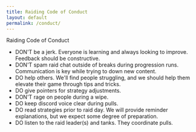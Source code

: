 ```yaml
---
title: Raiding Code of Conduct
layout: default
permalink: /conduct/
---
```

<div class="row">
  <div class="col-xs-12 h4">
    Raiding Code of Conduct
  </div>
</div>
<div class="row">
  <div class="col-xs-12">
    <ul>
      <li>DON'T be a jerk. Everyone is learning and always looking to improve. Feedback should be constructive.</li>
      <li>DON'T spam raid chat outside of breaks during progression runs. Communication is key while trying to down new content.</li>
      <li>DO help others. We'll find people struggling, and we should help them elevate their game through tips and tricks.</li>
      <li>DO give pointers for strategy adjustments.</li>
      <li>DON'T rage on people during a wipe.</li>
      <li>DO keep discord voice clear during pulls.</li>
      <li>DO read strategies prior to raid day. We will provide reminder explanations, but we expect some degree of preparation.</li>
      <li>DO listen to the raid leader(s) and tanks. They coordinate pulls.</li>
    </ul>
  </div>
</div>
